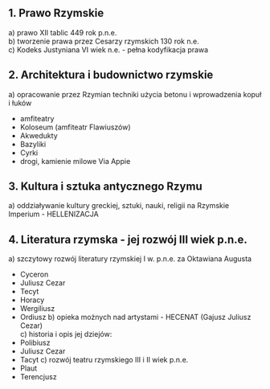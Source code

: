 ## 1. Prawo Rzymskie
a) prawo XII tablic 449 rok p.n.e.  
b) tworzenie prawa przez Cesarzy rzymskich 130 rok n.e.  
c) Kodeks Justyniana VI wiek n.e. - pełna kodyfikacja prawa
## 2. Architektura i budownictwo rzymskie
a) opracowanie przez Rzymian techniki użycia betonu i wprowadzenia kopuł i łuków
- amfiteatry
- Koloseum (amfiteatr Flawiuszów)
- Akwedukty
- Bazyliki
- Cyrki
- drogi, kamienie milowe Via Appie
## 3. Kultura i sztuka antycznego Rzymu
a) oddziaływanie kultury greckiej, sztuki, nauki, religii na Rzymskie Imperium - HELLENIZACJA
## 4. Literatura rzymska - jej rozwój III wiek p.n.e.
a) szczytowy rozwój literatury rzymskiej I w. p.n.e. za Oktawiana Augusta
- Cyceron
- Juliusz Cezar
- Tecyt
- Horacy
- Wergiliusz
- Ordiusz
b) opieka możnych nad artystami - HECENAT (Gajusz Juliusz Cezar)  
c) historia i opis jej dziejów:
- Polibiusz
- Juliusz Cezar
- Tacyt
c) rozwój teatru rzymskiego III i II wiek p.n.e.
- Plaut
- Terencjusz